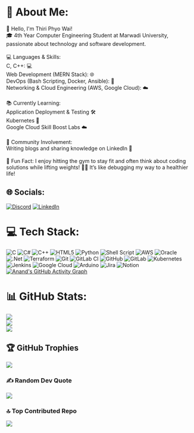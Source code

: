 # 💫 About Me:
👋 Hello, I'm Thiri Phyo Wai!<br>🎓 4th Year Computer Engineering Student at Marwadi University, passionate about technology and software development.<br><br>💻 Languages & Skills:<br>C, C++: 💻<br>Web Development (MERN Stack): 🌐<br>DevOps (Bash Scripting, Docker, Ansible): 🚀<br>Networking & Cloud Engineering (AWS, Google Cloud): ☁️<br><br>📚 Currently Learning:<br>Application Deployment & Testing 🛠️<br>Kubernetes 🐳<br>Google Cloud Skill Boost Labs ☁️<br><br>🌱 Community Involvement:<br>Writing blogs and sharing knowledge on LinkedIn 📝<br><br>💪 Fun Fact: I enjoy hitting the gym to stay fit and often think about coding solutions while lifting weights! 🏋️‍♂️ It’s like debugging my way to a healthier life!


## 🌐 Socials:
[![Discord](https://img.shields.io/badge/Discord-%237289DA.svg?logo=discord&logoColor=white)](https://discord.gg/milian_op) [![LinkedIn](https://img.shields.io/badge/LinkedIn-%230077B5.svg?logo=linkedin&logoColor=white)](https://linkedin.com/in/anand-raval-70751725a) 

# 💻 Tech Stack:
![C](https://img.shields.io/badge/c-%2300599C.svg?style=for-the-badge&logo=c&logoColor=white) ![C#](https://img.shields.io/badge/c%23-%23239120.svg?style=for-the-badge&logo=csharp&logoColor=white) ![C++](https://img.shields.io/badge/c++-%2300599C.svg?style=for-the-badge&logo=c%2B%2B&logoColor=white) ![HTML5](https://img.shields.io/badge/html5-%23E34F26.svg?style=for-the-badge&logo=html5&logoColor=white) ![Python](https://img.shields.io/badge/python-3670A0?style=for-the-badge&logo=python&logoColor=ffdd54) ![Shell Script](https://img.shields.io/badge/shell_script-%23121011.svg?style=for-the-badge&logo=gnu-bash&logoColor=white) ![AWS](https://img.shields.io/badge/AWS-%23FF9900.svg?style=for-the-badge&logo=amazon-aws&logoColor=white) ![Oracle](https://img.shields.io/badge/Oracle-F80000?style=for-the-badge&logo=oracle&logoColor=white) ![.Net](https://img.shields.io/badge/.NET-5C2D91?style=for-the-badge&logo=.net&logoColor=white) ![Terraform](https://img.shields.io/badge/terraform-%235835CC.svg?style=for-the-badge&logo=terraform&logoColor=white) ![Git](https://img.shields.io/badge/git-%23F05033.svg?style=for-the-badge&logo=git&logoColor=white) ![GitLab CI](https://img.shields.io/badge/gitlab%20CI-%23181717.svg?style=for-the-badge&logo=gitlab&logoColor=white) ![GitHub](https://img.shields.io/badge/github-%23121011.svg?style=for-the-badge&logo=github&logoColor=white) ![GitLab](https://img.shields.io/badge/gitlab-%23181717.svg?style=for-the-badge&logo=gitlab&logoColor=white) ![Kubernetes](https://img.shields.io/badge/kubernetes-%23326ce5.svg?style=for-the-badge&logo=kubernetes&logoColor=white) ![Jenkins](https://img.shields.io/badge/jenkins-%232C5263.svg?style=for-the-badge&logo=jenkins&logoColor=white) ![Google Cloud](https://img.shields.io/badge/GoogleCloud-%234285F4.svg?style=for-the-badge&logo=google-cloud&logoColor=white) ![Arduino](https://img.shields.io/badge/-Arduino-00979D?style=for-the-badge&logo=Arduino&logoColor=white) ![Jira](https://img.shields.io/badge/jira-%230A0FFF.svg?style=for-the-badge&logo=jira&logoColor=white) ![Notion](https://img.shields.io/badge/Notion-%23000000.svg?style=for-the-badge&logo=notion&logoColor=white)
[![Anand's GitHub Activity Graph](https://github-readme-activity-graph.vercel.app/graph?username=anand-raval-git&theme=react-dark)](https://github.com/Ashutosh00710/github-readme-activity-graph)
# 📊 GitHub Stats:
![](https://github-readme-stats.vercel.app/api?username=anand-raval-git&theme=dark&hide_border=false&include_all_commits=true&count_private=true)<br/>
![](https://github-readme-streak-stats.herokuapp.com/?user=anand-raval-git&theme=dark&hide_border=false)<br/>
![](https://github-readme-stats.vercel.app/api/top-langs/?username=anand-raval-git&theme=dark&hide_border=false&include_all_commits=true&count_private=true&layout=compact)

## 🏆 GitHub Trophies
![](https://github-profile-trophy.vercel.app/?username=anand-raval-git&theme=radical&no-frame=true&no-bg=true&margin-w=4)

### ✍️ Random Dev Quote
![](https://quotes-github-readme.vercel.app/api?type=vetical&theme=radical)

### 🔝 Top Contributed Repo
![](https://github-contributor-stats.vercel.app/api?username=anand-raval-git&limit=5&theme=dark&combine_all_yearly_contributions=true)

<!-- Proudly created with GPRM ( https://gprm.itsvg.in ) -->
